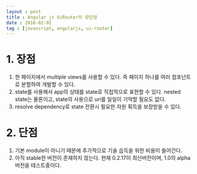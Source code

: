 ```yaml
---
layout : post
title : Angular js UiRouter의 장단점
date : 2016-02-02
tag : [javascript, angularjs, ui-router]
---
```


# 1. 장점
  1) 한 페이지에서 multiple views를 사용할 수 있다. 즉 페이지 하나를 여러 컴포넌트로 분할하여 개발할 수 있다.
  2) state를 사용해서 app의 상태를 state로 직접적으로 표현할 수 있다. nested state는 물론이고, state의 사용으로 uri를 일일이 기억할 필요도 없다.
  3) resolve dependency로 state 전환시 필요한 자원 획득을 보장받을 수 있다.

# 2. 단점
  1) 기본 module이 아니기 때문에 추가적으로 기술 습득을 위한 비용이 들어간다.
  2) 아직 stable한 버전이 존재하지 않는다. 현재 0.2.17이 최신버전이며, 1.0의 alpha 버전을 테스트중이다.
